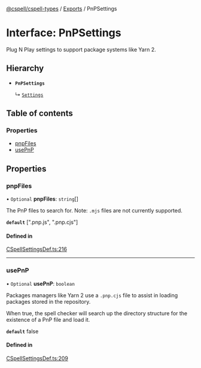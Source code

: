 [@cspell/cspell-types](../README.md) / [Exports](../modules.md) / PnPSettings

# Interface: PnPSettings

Plug N Play settings to support package systems like Yarn 2.

## Hierarchy

- **`PnPSettings`**

  ↳ [`Settings`](Settings.md)

## Table of contents

### Properties

- [pnpFiles](PnPSettings.md#pnpfiles)
- [usePnP](PnPSettings.md#usepnp)

## Properties

### pnpFiles

• `Optional` **pnpFiles**: `string`[]

The PnP files to search for. Note: `.mjs` files are not currently supported.

**`default`** [".pnp.js", ".pnp.cjs"]

#### Defined in

[CSpellSettingsDef.ts:216](https://github.com/streetsidesoftware/cspell/blob/8c8dfb70/packages/cspell-types/src/CSpellSettingsDef.ts#L216)

___

### usePnP

• `Optional` **usePnP**: `boolean`

Packages managers like Yarn 2 use a `.pnp.cjs` file to assist in loading
packages stored in the repository.

When true, the spell checker will search up the directory structure for the existence
of a PnP file and load it.

**`default`** false

#### Defined in

[CSpellSettingsDef.ts:209](https://github.com/streetsidesoftware/cspell/blob/8c8dfb70/packages/cspell-types/src/CSpellSettingsDef.ts#L209)
